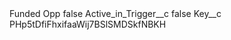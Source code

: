 <?xml version="1.0" encoding="UTF-8"?>
<CustomMetadata xmlns="http://soap.sforce.com/2006/04/metadata" xmlns:xsi="http://www.w3.org/2001/XMLSchema-instance" xmlns:xsd="http://www.w3.org/2001/XMLSchema">
    <label>Funded Opp</label>
    <protected>false</protected>
    <values>
        <field>Active_in_Trigger__c</field>
        <value xsi:type="xsd:boolean">false</value>
    </values>
    <values>
        <field>Key__c</field>
        <value xsi:type="xsd:string">PHp5tDfiFhxifaaWij7BSlSMDSkfNBKH</value>
    </values>
</CustomMetadata>
